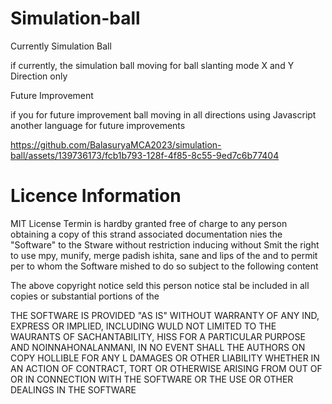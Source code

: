 # Simulation-ball

Currently Simulation Ball

 if currently, the simulation ball moving for ball slanting mode X and Y Direction only

 Future Improvement 

 if you for future improvement ball moving  in all directions using Javascript another language for future improvements 
 
 https://github.com/BalasuryaMCA2023/simulation-ball/assets/139736173/fcb1b793-128f-4f85-8c55-9ed7c6b77404

 # Licence Information 
 
MIT License Termin is hardby granted free of charge to any person obtaining a copy of this strand associated documentation nies the "Software" to the Stware without 
restriction inducing without Smit the right to use mpy, munify, merge padish ishita, sane and lips of the and to permit per to whom the Software mished to do so subject to the following content

The above copyright notice seld this person notice stal be included in all copies or substantial portions of the

THE SOFTWARE IS PROVIDED "AS IS" WITHOUT WARRANTY OF ANY IND, EXPRESS OR IMPLIED, INCLUDING WULD NOT LIMITED TO THE WAURANTS OF SACHANTABILITY, HISS FOR A PARTICULAR PURPOSE AND 
NOINNAHONALANMANI, IN NO EVENT SHALL THE AUTHORS ON COPY HOLLIBLE FOR ANY L DAMAGES OR OTHER LIABILITY WHETHER IN AN ACTION OF CONTRACT, TORT OR OTHERWISE ARISING FROM
OUT OF OR IN CONNECTION WITH THE SOFTWARE OR THE USE OR OTHER DEALINGS IN THE SOFTWARE
